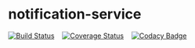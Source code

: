 # notification-service


[![Build Status](https://travis-ci.org/anandmnair/notification-service.svg?branch=master)](https://travis-ci.org/anandmnair/notification-service)    [![Coverage Status](https://coveralls.io/repos/github/anandmnair/notification-service/badge.svg?branch=master)](https://coveralls.io/github/anandmnair/notification-service?branch=master)    [![Codacy Badge](https://api.codacy.com/project/badge/Grade/49c3483437244db1902e4ea5dc1f0255)](https://www.codacy.com/app/anandmnair/notification-service?utm_source=github.com&amp;utm_medium=referral&amp;utm_content=anandmnair/notification-service&amp;utm_campaign=Badge_Grade)
